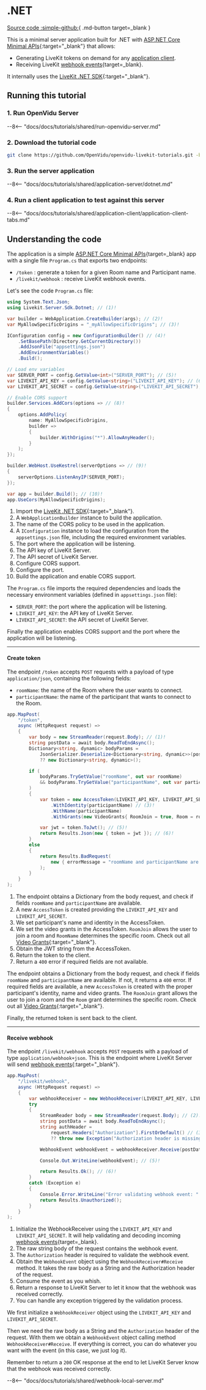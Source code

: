 # .NET

[Source code :simple-github:](https://github.com/OpenVidu/openvidu-livekit-tutorials/tree/master/application-server/dotnet){ .md-button target=\_blank }

This is a minimal server application built for .NET with [ASP.NET Core Minimal APIs](https://docs.microsoft.com/aspnet/core/tutorials/min-web-api?view=aspnetcore-6.0&tabs=visual-studio){:target="\_blank"} that allows:

- Generating LiveKit tokens on demand for any [application client](../application-client/index.md).
- Receiving LiveKit [webhook events](https://docs.livekit.io/realtime/server/webhooks/){target=\_blank}.

It internally uses the [LiveKit .NET SDK](https://github.com/pabloFuente/livekit-server-sdk-dotnet){:target="\_blank"}.

## Running this tutorial

### 1. Run OpenVidu Server

--8<-- "docs/docs/tutorials/shared/run-openvidu-server.md"

### 2. Download the tutorial code

```bash
git clone https://github.com/OpenVidu/openvidu-livekit-tutorials.git -b 3.0.0-beta3
```

### 3. Run the server application

--8<-- "docs/docs/tutorials/shared/application-server/dotnet.md"

### 4. Run a client application to test against this server

--8<-- "docs/docs/tutorials/shared/application-client/application-client-tabs.md"

## Understanding the code

The application is a simple [ASP.NET Core Minimal APIs](https://learn.microsoft.com/en-us/aspnet/core/tutorials/min-web-api?view=aspnetcore-6.0&tabs=visual-studio){target=\_blank} app with a single file `Program.cs` that exports two endpoints:

- `/token` : generate a token for a given Room name and Participant name.
- `/livekit/webhook` : receive LiveKit webhook events.

Let's see the code `Program.cs` file:

```cs title="<a href='https://github.com/OpenVidu/openvidu-livekit-tutorials/blob/master/application-server/dotnet/Program.cs#L1-L36' target='_blank'>Program.cs</a>" linenums="1"
using System.Text.Json;
using Livekit.Server.Sdk.Dotnet; // (1)!

var builder = WebApplication.CreateBuilder(args); // (2)!
var MyAllowSpecificOrigins = "_myAllowSpecificOrigins"; // (3)!

IConfiguration config = new ConfigurationBuilder() // (4)!
    .SetBasePath(Directory.GetCurrentDirectory())
    .AddJsonFile("appsettings.json")
    .AddEnvironmentVariables()
    .Build();

// Load env variables
var SERVER_PORT = config.GetValue<int>("SERVER_PORT"); // (5)!
var LIVEKIT_API_KEY = config.GetValue<string>("LIVEKIT_API_KEY"); // (6)!
var LIVEKIT_API_SECRET = config.GetValue<string>("LIVEKIT_API_SECRET"); // (7)!

// Enable CORS support
builder.Services.AddCors(options => // (8)!
{
    options.AddPolicy(
        name: MyAllowSpecificOrigins,
        builder =>
        {
            builder.WithOrigins("*").AllowAnyHeader();
        }
    );
});

builder.WebHost.UseKestrel(serverOptions => // (9)!
{
    serverOptions.ListenAnyIP(SERVER_PORT);
});

var app = builder.Build(); // (10)!
app.UseCors(MyAllowSpecificOrigins);
```

1. Import the [LiveKit .NET SDK](https://github.com/pabloFuente/livekit-server-sdk-dotnet){:target="\_blank"}.
2. A `WebApplicationBuilder` instance to build the application.
3. The name of the CORS policy to be used in the application.
4. A `IConfiguration` instance to load the configuration from the `appsettings.json` file, including the required environment variables.
5. The port where the application will be listening.
6. The API key of LiveKit Server.
7. The API secret of LiveKit Server.
8. Configure CORS support.
9. Configure the port.
10. Build the application and enable CORS support.

The `Program.cs` file imports the required dependencies and loads the necessary environment variables (defined in `appsettings.json` file):

- `SERVER_PORT`: the port where the application will be listening.
- `LIVEKIT_API_KEY`: the API key of LiveKit Server.
- `LIVEKIT_API_SECRET`: the API secret of LiveKit Server.

Finally the application enables CORS support and the port where the application will be listening.

---

#### Create token

The endpoint `/token` accepts `POST` requests with a payload of type `application/json`, containing the following fields:

- `roomName`: the name of the Room where the user wants to connect.
- `participantName`: the name of the participant that wants to connect to the Room.

```cs title="<a href='https://github.com/OpenVidu/openvidu-livekit-tutorials/blob/master/application-server/dotnet/Program.cs#L38-L68' target='_blank'>Program.cs</a>" linenums="38"
app.MapPost(
    "/token",
    async (HttpRequest request) =>
    {
        var body = new StreamReader(request.Body); // (1)!
        string postData = await body.ReadToEndAsync();
        Dictionary<string, dynamic> bodyParams =
            JsonSerializer.Deserialize<Dictionary<string, dynamic>>(postData)
            ?? new Dictionary<string, dynamic>();

        if (
            bodyParams.TryGetValue("roomName", out var roomName)
            && bodyParams.TryGetValue("participantName", out var participantName)
        )
        {
            var token = new AccessToken(LIVEKIT_API_KEY, LIVEKIT_API_SECRET) // (2)!
                .WithIdentity(participantName) // (3)!
                .WithName(participantName)
                .WithGrants(new VideoGrants{ RoomJoin = true, Room = roomName }); // (4)!

            var jwt = token.ToJwt(); // (5)!
            return Results.Json(new { token = jwt }); // (6)!
        }
        else
        {
            return Results.BadRequest(
                new { errorMessage = "roomName and participantName are required" } // (7)!
            );
        }
    }
);
```

1. The endpoint obtains a Dictionary from the body request, and check if fields `roomName` and `participantName` are available.
2. A new `AccessToken` is created providing the `LIVEKIT_API_KEY` and `LIVEKIT_API_SECRET`.
3. We set participant's name and identity in the AccessToken.
4. We set the video grants in the AccessToken. `RoomJoin` allows the user to join a room and `RoomName` determines the specific room. Check out all [Video Grants](https://docs.livekit.io/realtime/concepts/authentication/#Video-grant){:target="\_blank"}.
5. Obtain the JWT string from the AccessToken.
6. Return the token to the client.
7. Return a `400` error if required fields are not available.

The endpoint obtains a Dictionary from the body request, and check if fields `roomName` and `participantName` are available. If not, it returns a `400` error. If required fields are available, a new `AccessToken` is created with the proper participant's identity, name and video grants. The `RoomJoin` grant allows the user to join a room and the `Room` grant determines the specific room. Check out all [Video Grants](https://docs.livekit.io/realtime/concepts/authentication/#Video-grant){:target="\_blank"}.

Finally, the returned token is sent back to the client.

---

#### Receive webhook

The endpoint `/livekit/webhook` accepts `POST` requests with a payload of type `application/webhook+json`. This is the endpoint where LiveKit Server will send [webhook events](https://docs.livekit.io/realtime/server/webhooks/#Events){:target="\_blank"}.

```cs title="<a href='https://github.com/OpenVidu/openvidu-livekit-tutorials/blob/master/application-server/dotnet/Program.cs#L70-L95' target='_blank'>Program.cs</a>" linenums="70"
app.MapPost(
    "/livekit/webhook",
    async (HttpRequest request) =>
    {
        var webhookReceiver = new WebhookReceiver(LIVEKIT_API_KEY, LIVEKIT_API_SECRET); // (1)!
        try
        {
            StreamReader body = new StreamReader(request.Body); // (2)!
            string postData = await body.ReadToEndAsync();
            string authHeader =
                request.Headers["Authorization"].FirstOrDefault() // (3)!
                ?? throw new Exception("Authorization header is missing");

            WebhookEvent webhookEvent = webhookReceiver.Receive(postData, authHeader); // (4)!

            Console.Out.WriteLine(webhookEvent); // (5)!

            return Results.Ok(); // (6)!
        }
        catch (Exception e)
        {
            Console.Error.WriteLine("Error validating webhook event: " + e.Message); // (7)!
            return Results.Unauthorized();
        }
    }
);
```

1. Initialize the WebhookReceiver using the `LIVEKIT_API_KEY` and `LIVEKIT_API_SECRET`. It will help validating and decoding incoming [webhook events](https://docs.livekit.io/realtime/server/webhooks/){target=\_blank}.
2. The raw string body of the request contains the webhook event.
3. The `Authorization` header is required to validate the webhook event.
4. Obtain the `WebhookEvent` object using the `WebhookReceiver#Receive` method. It takes the raw body as a String and the Authorization header of the request.
5. Consume the event as you whish.
6. Return a response to LiveKit Server to let it know that the webhook was received correctly.
7. You can handle any exception triggered by the validation process.

We first initialize a `WebhookReceiver` object using the `LIVEKIT_API_KEY` and `LIVEKIT_API_SECRET`.

Then we need the raw body as a String and the `Authorization` header of the request. With them we obtain a `WebhookEvent` object calling method `WebhookReceiver#Receive`. If everything is correct, you can do whatever you want with the event (in this case, we just log it).

Remember to return a `200` OK response at the end to let LiveKit Server know that the webhook was received correctly.

--8<-- "docs/docs/tutorials/shared/webhook-local-server.md"

<br>
